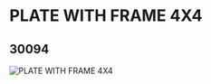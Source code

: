 # PLATE WITH FRAME 4X4
## 30094
![PLATE WITH FRAME 4X4](https://lc-www-live-s.legocdn.com/media/bricks/5/2/4633865.jpg)